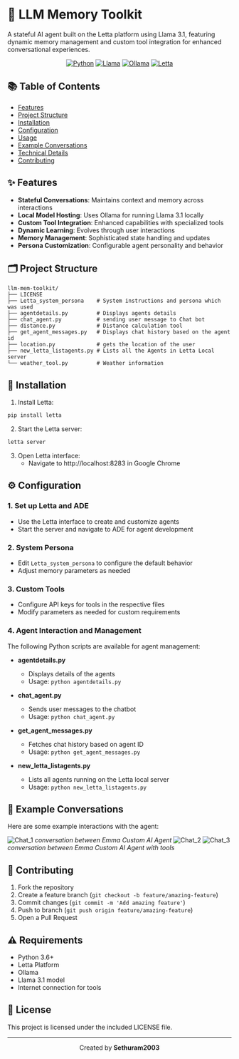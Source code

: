 # 🤖 LLM Memory Toolkit

A stateful AI agent built on the Letta platform using Llama 3.1, featuring dynamic memory management and custom tool integration for enhanced conversational experiences.

<div align="center">

[![Python](https://img.shields.io/badge/Python-FFD43B?style=for-the-badge&logo=python&logoColor=blue)](https://www.python.org/) [![Llama](https://img.shields.io/badge/Llama_3.1-A100FF?style=for-the-badge&logo=llama&logoColor=white)](https://ai.meta.com/blog/meta-llama-3-1/) [![Ollama](https://img.shields.io/badge/Ollama-FF4B4B?style=for-the-badge&logo=ollama&logoColor=white)](https://ollama.com/https://ollama.com/) [![Letta](https://img.shields.io/badge/Letta-00C853?style=for-the-badge&logo=letta&logoColor=white)](https://www.letta.com/)

</div>



## 📚 Table of Contents
- [Features](#features)
- [Project Structure](#project-structure)
- [Installation](#installation)
- [Configuration](#configuration)
- [Usage](#usage)
- [Example Conversations](#example-conversations)
- [Technical Details](#technical-details)
- [Contributing](#contributing)

## ✨ Features

- **Stateful Conversations**: Maintains context and memory across interactions
- **Local Model Hosting**: Uses Ollama for running Llama 3.1 locally
- **Custom Tool Integration**: Enhanced capabilities with specialized tools
- **Dynamic Learning**: Evolves through user interactions
- **Memory Management**: Sophisticated state handling and updates
- **Persona Customization**: Configurable agent personality and behavior

## 🗂️ Project Structure

```
llm-mem-toolkit/
├── LICENSE
├── Letta_system_persona    # System instructions and persona which was used
├── agentdetails.py         # Displays agents details
├── chat_agent.py           # sending user message to Chat bot
├── distance.py             # Distance calculation tool
├── get_agent_messages.py   # Displays chat history based on the agent id
├── location.py             # gets the location of the user
├── new_letta_listagents.py # Lists all the Agents in Letta Local server
└── weather_tool.py         # Weather information
```

## 🚀 Installation

1. Install Letta:
```bash
pip install letta
```

2. Start the Letta server:
```bash
letta server
```

3. Open Letta interface:
   - Navigate to http://localhost:8283 in Google Chrome

## ⚙️ Configuration

### 1. Set up Letta and ADE
- Use the Letta interface to create and customize agents
- Start the server and navigate to ADE for agent development

### 2. System Persona
- Edit `Letta_system_persona` to configure the default behavior
- Adjust memory parameters as needed

### 3. Custom Tools
- Configure API keys for tools in the respective files
- Modify parameters as needed for custom requirements

### 4. Agent Interaction and Management

The following Python scripts are available for agent management:

- **agentdetails.py**
  - Displays details of the agents
  - Usage: `python agentdetails.py`

- **chat_agent.py**
  - Sends user messages to the chatbot
  - Usage: `python chat_agent.py`

- **get_agent_messages.py**
  - Fetches chat history based on agent ID
  - Usage: `python get_agent_messages.py`

- **new_letta_listagents.py**
  - Lists all agents running on the Letta local server
  - Usage: `python new_letta_listagents.py`


## 💬 Example Conversations

Here are some example interactions with the agent:

![Chat_1](chat_1.png)
*conversation between Emma Custom AI Agent*
![Chat_2](chat_2.png)
![Chat_3](chat_3.png)
*conversation between Emma Custom AI Agent with tools*



## 🤝 Contributing

1. Fork the repository
2. Create a feature branch (`git checkout -b feature/amazing-feature`)
3. Commit changes (`git commit -m 'Add amazing feature'`)
4. Push to branch (`git push origin feature/amazing-feature`)
5. Open a Pull Request

## ⚠️ Requirements

- Python 3.6+
- Letta Platform
- Ollama
- Llama 3.1 model
- Internet connection for tools

## 📄 License

This project is licensed under the included LICENSE file.

---
<div align="center">

Created by **Sethuram2003**

</div>
